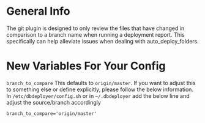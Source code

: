 # General Info
The git plugin is designed to only review the files that have changed in comparison to a branch name when running a deployment report. This specifically can help alleviate issues when dealing with auto_deploy_folders.

# New Variables For Your Config
`branch_to_compare` This defaults to `origin/master`. If you want to adjust this to something else or define explicitly, please follow the below information.
In `/etc/dbdeployer/config.sh` or in `~/.dbdeployer` add the below line and adjust the source/branch accordingly
```
branch_to_compare='origin/master'
```
